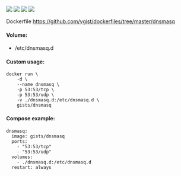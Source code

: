 ![](https://images.microbadger.com/badges/version/gists/dnsmasq.svg) ![](https://images.microbadger.com/badges/image/gists/dnsmasq.svg) ![](https://img.shields.io/docker/stars/gists/dnsmasq.svg) ![](https://img.shields.io/docker/pulls/gists/dnsmasq.svg)

Dockerfile <https://github.com/vgist/dockerfiles/tree/master/dnsmasq>

#### Volume:

- /etc/dnsmasq.d

#### Custom usage:

    docker run \
        -d \
        --name dnsmasq \
        -p 53:53/tcp \
        -p 53:53/udp \
        -v ./dnsmasq.d:/etc/dnsmasq.d \
        gists/dnsmasq

#### Compose example:

    dnsmasq:
      image: gists/dnsmasq
      ports:
        - "53:53/tcp"
        - "53:53/udp"
      volumes:
        - ./dnsmasq.d:/etc/dnsmasq.d
      restart: always
